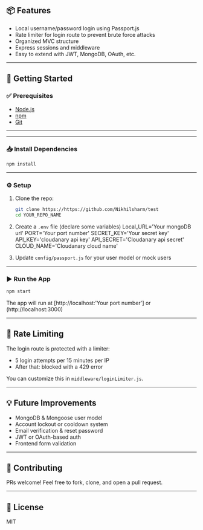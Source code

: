 
## 📦 Features

- Local username/password login using Passport.js
- Rate limiter for login route to prevent brute force attacks
- Organized MVC structure
- Express sessions and middleware
- Easy to extend with JWT, MongoDB, OAuth, etc.

---

## 🚀 Getting Started

### ✅ Prerequisites

- [Node.js](https://nodejs.org/)
- [npm](https://www.npmjs.com/)
- [Git](https://git-scm.com/)

---


---

### 📥 Install Dependencies

```bash
npm install
```

---

### ⚙️ Setup

1. Clone the repo:
   ```bash
   git clone https://https://github.com/Nikhilsharm/test
   cd YOUR_REPO_NAME
   ```

2. Create a `.env` file (declare some variables)
    Local_URL='Your mongoDB url'
    PORT='Your port number'
    SECRET_KEY='Your secret key'
    API_KEY='cloudanary api key'
    API_SECRET='Cloudanary api secret'
    CLOUD_NAME='Cloudanary cloud name'

3. Update `config/passport.js` for your user model or mock users

---

### ▶️ Run the App

```bash
npm start
```

The app will run at [http://localhost:'Your port number'] or (http://localhost:3000)

---

## 🔐 Rate Limiting

The login route is protected with a limiter:

- 5 login attempts per 15 minutes per IP
- After that: blocked with a 429 error

You can customize this in `middleware/loginLimiter.js`.

---

## 💡 Future Improvements

- MongoDB & Mongoose user model
- Account lockout or cooldown system
- Email verification & reset password
- JWT or OAuth-based auth
- Frontend form validation

---

## 🤝 Contributing

PRs welcome! Feel free to fork, clone, and open a pull request.

---

## 📄 License

MIT
